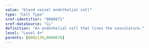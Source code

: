 ```yaml
---
value: "blood vessel endothelial cell"
type: "Cell Type"
xref-identifier: "0000071"
xref-dataSource: "CL"
definition: "An endothelial cell that lines the vasculature."
level: "Level 4+"
parents: [0002139,0000076]
---
```

